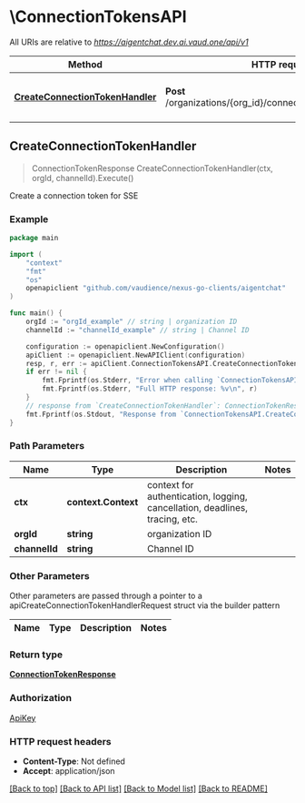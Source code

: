 # \ConnectionTokensAPI

All URIs are relative to *https://aigentchat.dev.ai.vaud.one/api/v1*

Method | HTTP request | Description
------------- | ------------- | -------------
[**CreateConnectionTokenHandler**](ConnectionTokensAPI.md#CreateConnectionTokenHandler) | **Post** /organizations/{org_id}/connection_token/{channel_id} | Create a connection token for SSE



## CreateConnectionTokenHandler

> ConnectionTokenResponse CreateConnectionTokenHandler(ctx, orgId, channelId).Execute()

Create a connection token for SSE



### Example

```go
package main

import (
	"context"
	"fmt"
	"os"
	openapiclient "github.com/vaudience/nexus-go-clients/aigentchat"
)

func main() {
	orgId := "orgId_example" // string | organization ID
	channelId := "channelId_example" // string | Channel ID

	configuration := openapiclient.NewConfiguration()
	apiClient := openapiclient.NewAPIClient(configuration)
	resp, r, err := apiClient.ConnectionTokensAPI.CreateConnectionTokenHandler(context.Background(), orgId, channelId).Execute()
	if err != nil {
		fmt.Fprintf(os.Stderr, "Error when calling `ConnectionTokensAPI.CreateConnectionTokenHandler``: %v\n", err)
		fmt.Fprintf(os.Stderr, "Full HTTP response: %v\n", r)
	}
	// response from `CreateConnectionTokenHandler`: ConnectionTokenResponse
	fmt.Fprintf(os.Stdout, "Response from `ConnectionTokensAPI.CreateConnectionTokenHandler`: %v\n", resp)
}
```

### Path Parameters


Name | Type | Description  | Notes
------------- | ------------- | ------------- | -------------
**ctx** | **context.Context** | context for authentication, logging, cancellation, deadlines, tracing, etc.
**orgId** | **string** | organization ID | 
**channelId** | **string** | Channel ID | 

### Other Parameters

Other parameters are passed through a pointer to a apiCreateConnectionTokenHandlerRequest struct via the builder pattern


Name | Type | Description  | Notes
------------- | ------------- | ------------- | -------------



### Return type

[**ConnectionTokenResponse**](ConnectionTokenResponse.md)

### Authorization

[ApiKey](../README.md#ApiKey)

### HTTP request headers

- **Content-Type**: Not defined
- **Accept**: application/json

[[Back to top]](#) [[Back to API list]](../README.md#documentation-for-api-endpoints)
[[Back to Model list]](../README.md#documentation-for-models)
[[Back to README]](../README.md)

